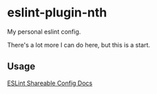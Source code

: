 # eslint-plugin-nth
My personal eslint config.

There's a lot more I can do here, but this is a start.

## Usage
[ESLint Shareable Config Docs](http://eslint.org/docs/developer-guide/shareable-configs#using-a-shareable-config)
